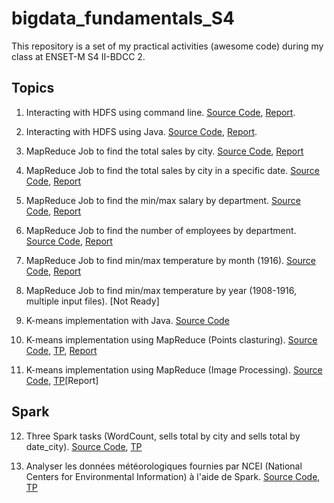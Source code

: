 # bigdata_fundamentals_S4

This repository is a set of my practical activities (awesome code) during my class at ENSET-M S4 II-BDCC 2.

## Topics

1. Interacting with HDFS using command line. [Source Code](https://github.com/essadeq-elaamiri/bigdata_fundamentals_S4/blob/main/scripts/tp1_hdfs_interaction.sh), [Report](https://github.com/essadeq-elaamiri/bigdata_fundamentals_S4/blob/main/comptesRendus/compte_rendu_TP1_Hadoop_ELAAMIRI.pdf).
2. Interacting with HDFS using Java. [Source Code](https://github.com/essadeq-elaamiri/bigdata_fundamentals_S4/tree/main/hdfs-java-tp1), [Report](https://github.com/essadeq-elaamiri/bigdata_fundamentals_S4/blob/main/comptesRendus/compte_rendu_TP1_Hadoop%20withJAVA.pdf).
3. MapReduce Job to find the total sales by city. [Source Code](https://github.com/essadeq-elaamiri/bigdata_fundamentals_S4/tree/main/totalDesVentes/src/main/java/totalDesVentes), [Report](https://github.com/essadeq-elaamiri/bigdata_fundamentals_S4/blob/main/comptesRendus/Tps_MapReduce_essadeq_ELAAMIRI.pdf)
4. MapReduce Job to find the total sales by city in a specific date. [Source Code](https://github.com/essadeq-elaamiri/bigdata_fundamentals_S4/tree/main/totalDesVentes/src/main/java/totalDesVentesAnneeDonnee), [Report](https://github.com/essadeq-elaamiri/bigdata_fundamentals_S4/blob/main/comptesRendus/Tps_MapReduce_essadeq_ELAAMIRI.pdf)
5. MapReduce Job to find the min/max salary by department. [Source Code](https://github.com/essadeq-elaamiri/bigdata_fundamentals_S4/tree/main/minMaxSalaire/src/main/java/minMaxSalaire), [Report](https://github.com/essadeq-elaamiri/bigdata_fundamentals_S4/blob/main/comptesRendus/Tps_MapReduce_essadeq_ELAAMIRI.pdf)
6. MapReduce Job to find the number of employees by department. [Source Code](https://github.com/essadeq-elaamiri/bigdata_fundamentals_S4/tree/main/minMaxSalaire/src/main/java/nombreEmployes), [Report](https://github.com/essadeq-elaamiri/bigdata_fundamentals_S4/blob/main/comptesRendus/Tps_MapReduce_essadeq_ELAAMIRI.pdf)
7. MapReduce Job to find min/max temperature by month (1916). [Source Code](https://github.com/essadeq-elaamiri/bigdata_fundamentals_S4/tree/main/minMaxTemperature/src/main/java), [Report](https://github.com/essadeq-elaamiri/bigdata_fundamentals_S4/blob/main/comptesRendus/Tps_MapReduce_essadeq_ELAAMIRI.pdf)
8. MapReduce Job to find min/max temperature by year (1908-1916, multiple input files). [Not Ready]
9. K-means implementation with Java. [Source Code](https://github.com/essadeq-elaamiri/bigdata_fundamentals_S4/tree/main/kMeans)

10. K-means implementation using MapReduce (Points clasturing). [Source Code](https://github.com/essadeq-elaamiri/bigdata_fundamentals_S4/tree/main/kmeansmapreduce), [TP](https://github.com/essadeq-elaamiri/bigdata_fundamentals_S4/blob/main/comptesRendus/TP6.pdf), [Report]()

11. K-means implementation using MapReduce (Image Processing). [Source Code](https://github.com/essadeq-elaamiri/bigdata_fundamentals_S4), [TP](https://github.com/essadeq-elaamiri/bigdata_fundamentals_S4/blob/main/comptesRendus/TP6.pdf)[Report]

## Spark

12. Three Spark tasks (WordCount, sells total by city and sells total by date_city). [Source Code](https://github.com/essadeq-elaamiri/bigdata_fundamentals_S4/tree/main/tp1spark), [TP](https://github.com/essadeq-elaamiri/bigdata_fundamentals_S4/blob/main/comptesRendus/TP7_enonce.pdf)

13. Analyser les données météorologiques fournies par NCEI (National Centers for Environmental Information) à l'aide de Spark. [Source Code](https://github.com/essadeq-elaamiri/bigdata_fundamentals_S4/tree/main/exercice3Spark), [TP](https://github.com/essadeq-elaamiri/bigdata_fundamentals_S4/tree/main/exercice3Spark)
